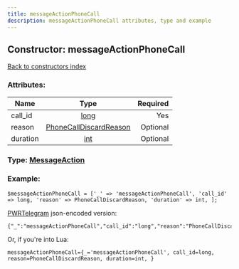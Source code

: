 ```yaml
---
title: messageActionPhoneCall
description: messageActionPhoneCall attributes, type and example
---
```

## Constructor: messageActionPhoneCall  
[Back to constructors index](index.md)



### Attributes:

| Name     |    Type       | Required |
|----------|:-------------:|---------:|
|call\_id|[long](../types/long.md) | Yes|
|reason|[PhoneCallDiscardReason](../types/PhoneCallDiscardReason.md) | Optional|
|duration|[int](../types/int.md) | Optional|



### Type: [MessageAction](../types/MessageAction.md)


### Example:

```
$messageActionPhoneCall = ['_' => 'messageActionPhoneCall', 'call_id' => long, 'reason' => PhoneCallDiscardReason, 'duration' => int, ];
```  

[PWRTelegram](https://pwrtelegram.xyz) json-encoded version:

```
{"_":"messageActionPhoneCall","call_id":"long","reason":"PhoneCallDiscardReason","duration":"int"}
```


Or, if you're into Lua:  


```
messageActionPhoneCall={_='messageActionPhoneCall', call_id=long, reason=PhoneCallDiscardReason, duration=int, }

```


